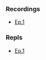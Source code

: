### Recordings
* [Ep.1](https://youtu.be/RRVqVxL33L0)
### Repls
* [Ep.1](https://repl.it/@ricklopez/JS-Component-Function-Concept)
